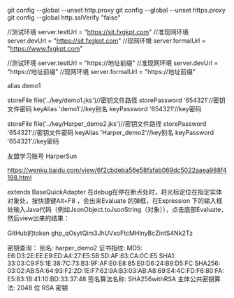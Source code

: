 git config --global --unset http.proxy
git config --global --unset https.proxy
git config --global http.sslVerify "false"

//测试环境
server.testUrl = "https://sit.fxgkpt.com"
//准现网环境
server.devUrl = "https://sit.fxgkpt.com"
//现网环境
server.formalUrl = "https://www.fxgkpt.com"

//测试环境
server.testUrl = "https://地址前缀"
//准现网环境
server.devUrl = "https://地址前缀"
//现网环境
server.formalUrl = "https://地址前缀"


alias  demo1

storeFile file('../key/demo1.jks')//密钥文件路径
storePassword '654321'//密钥文件密码
keyAlias 'demo1'//key别名
keyPassword '654321'//key密码

storeFile file('../key/Harper_demo2.jks')//密钥文件路径
storePassword '654321'//密钥文件密码
keyAlias 'Harper_demo2'//key别名
keyPassword '654321'//key密码

友盟学习账号
HarperSun

https://wenku.baidu.com/view/6f2cbdeba56e58fafab069dc5022aaea988f4198.html

extends BaseQuickAdapter
在debug在停在断点处时，将光标定位在指定实体对象处，按快捷键Alt+F8 ，会出来Evaluate 的弹框，在Expression 下的输入框处输入Java代码（例如JsonObject.toJsonString（对象）），点击底部Evaluate，然后view出来的结果：

GitHub的token
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

密钥查询：
别名: harper_demo2
证书指纹:
         MD5:  E6:D3:2E:EE:E9:ED:A4:27:E5:5B:5D:AF:63:CA:0C:E5
         SHA1: 33:03:C9:F5:1E:38:7C:73:B3:9F:AF:E0:E8:85:E0:D6:24:B9:D5:FC
         SHA256: 03:02:AB:5A:64:93:F2:2D:1E:F7:62:9A:B3:03:AB:A8:69:E4:4C:FD:F6:80:FA:E5:83:1B:41:10:BD:33:37:48
签名算法名称: SHA256withRSA
主体公共密钥算法: 2048 位 RSA 密钥